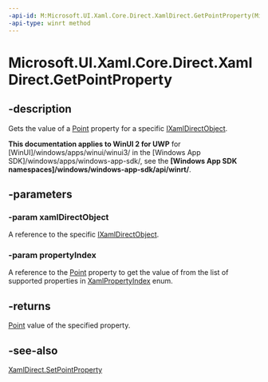 ```yaml
---
-api-id: M:Microsoft.UI.Xaml.Core.Direct.XamlDirect.GetPointProperty(Microsoft.UI.Xaml.Core.Direct.IXamlDirectObject,Microsoft.UI.Xaml.Core.Direct.XamlPropertyIndex)
-api-type: winrt method
---
```


<!-- Method syntax.
public Point XamlDirect.GetPointProperty(IXamlDirectObject xamlDirectObject, XamlPropertyIndex propertyIndex)
-->

# Microsoft.UI.Xaml.Core.Direct.XamlDirect.GetPointProperty

## -description
Gets the value of a [Point](/uwp/api/windows.foundation.point) property for a specific [IXamlDirectObject](ixamldirectobject.md).

**This documentation applies to WinUI 2 for UWP** for [WinUI]/windows/apps/winui/winui3/ in the [Windows App SDK]/windows/apps/windows-app-sdk/, see the **[Windows App SDK namespaces]/windows/windows-app-sdk/api/winrt/**.

## -parameters
### -param xamlDirectObject
A reference to the specific [IXamlDirectObject](ixamldirectobject.md).

### -param propertyIndex
A reference to the [Point](/uwp/api/windows.foundation.point) property to get the value of from the list of supported properties in [XamlPropertyIndex](xamlpropertyindex.md) enum.

## -returns
[Point](/uwp/api/windows.foundation.point) value of the specified property.

## -see-also
[XamlDirect.SetPointProperty](xamldirect_setpointproperty_870528524.md)
